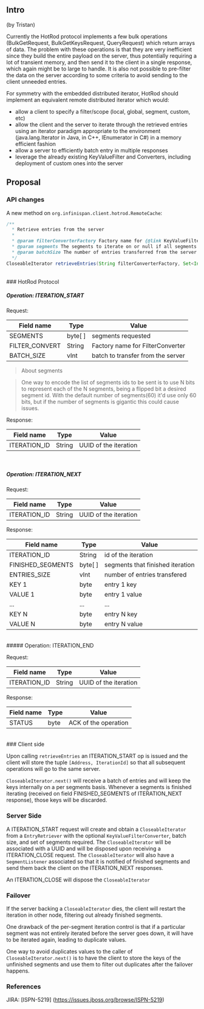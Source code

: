 ## Intro
(by Tristan)

Currently the HotRod protocol implements a few bulk operations (BulkGetRequest, BulkGetKeysRequest, QueryRequest) which return arrays of data. The problem with these operations is that they are very inefficient since they build the entire payload on the server, thus potentially requiring a lot of transient memory, and then send it to the client in a single response, which again might be to large to handle. It is also not possible to pre-filter the data on the server according to some criteria to avoid sending to the client unneeded entries.

For symmetry with the embedded distributed iterator, HotRod should implement an equivalent remote distributed iterator which would:

- allow a client to specify a filter/scope (local, global, segment, custom, etc)
- allow the client and the server to iterate through the retrieved entries using an iterator paradigm appropriate to the environment (java.lang.Iterator in Java, <iterator> in C++, IEnumerator in C#) in a memory efficient fashion
- allow a server to efficiently batch entry in multiple responses
- leverage the already existing KeyValueFilter and Converters, including deployment of custom ones into the server

## Proposal

### API changes

A new method on `org.infinispan.client.hotrod.RemoteCache`:

```java
/**
  * Retrieve entries from the server
  *
  * @param filterConverterFactory Factory name for {@link KeyValueFilterConverter} or null
  * @param segments The segments to iterate on or null if all segments should be iterated
  * @param batchSize The number of entries transferred from the server at a time
  */
CloseableIterator retrieveEntries(String filterConverterFactory, Set<Integer> segments, int batchSize);
```
<br>
### HotRod Protocol

##### Operation: ITERATION_START

Request:

| Field name      | Type    | Value |
| ----------------| --------| ------
| SEGMENTS        | byte[ ] | segments requested 
| FILTER_CONVERT  |  String | Factory name for FilterConverter
| BATCH_SIZE      | vInt    | batch to transfer from the server

>About segments

> One way to encode the list of segments ids to be sent is to use 
> N bits to represent each of the N segments, being a flipped bit a desired segment id. With the default number of segments(60) it'd use only 60 bits, but if the number of segments is gigantic this could cause issues.

Response:

| Field name      | Type    | Value |
| ----------------| --------| ------
| ITERATION_ID    | String  | UUID of the iteration

<br>

##### Operation: ITERATION_NEXT

Request:

| Field name      | Type    | Value |
| ----------------| --------| ------
| ITERATION_ID    | String  | UUID of the iteration 

Response:

| Field name      | Type    | Value |
| ----------------| --------| ------
| ITERATION_ID      | String  | id of the iteration
| FINISHED_SEGMENTS | byte[ ]  | segments that finished iteration
| ENTRIES_SIZE      | vInt    | number of entries transfered
| KEY 1               | byte    | entry 1 key
| VALUE 1             | byte    | entry 1 value
|  ...               |  ...    |  ...
| KEY N               | byte    | entry N key
| VALUE N             | byte    | entry N value   

<br>
##### Operation: ITERATION_END

Request:

| Field name      | Type    | Value |
| ----------------| --------| ------
| ITERATION_ID    | String  | UUID of the iteration 

Response:

| Field name      | Type    | Value |
| ----------------| --------| ------
| STATUS    | byte  | ACK of the operation 

<br>
### Client side 

Upon calling ```retrieveEntries``` an ITERATION_START op is issued and the client will store the tuple ```[Address, IterationId]``` so that all subsequent operations will go to the same server.

```CloseableIterator.next()``` will receive a batch of entries and will keep the keys internally on a per segments basis. 
Whenever a segments is finished iterating (received on field FINISHED_SEGMENTS of ITERATION_NEXT response), those keys will be discarded. 
<br>
### Server Side
A ITERATION_START request will create and obtain a ```CloseableIterator``` from a ```EntryRetriever``` with the optional ```KeyValueFilterConverter```, batch size, and set of segments required. The ```CloseableIterator``` will be associated with a UUID and will be disposed upon receiving a ITERATION_CLOSE request. The ```CloseableIterator``` will also have a ```SegmentListener``` associated so that it is notified of finished segments and send them back the client on the ITERATION_NEXT responses.

An ITERATION_CLOSE will dispose the ```CloseableIterator```

### Failover
If the server backing a ```CloseableIterator``` dies, the client will restart the iteration in other node, filtering out already finished segments.

One drawback of the per-segment iteration control is that if a particular segment was not entirely iterated before the server goes down, it will have to be iterated again, leading to duplicate values.

One way to avoid duplicates values to the caller of ```CloseableIterator.next()``` is to have the client to store the keys of the unfinished segments and use them to filter out duplicates after the failover happens.

### References

JIRA: [ISPN-5219] (https://issues.jboss.org/browse/ISPN-5219)

